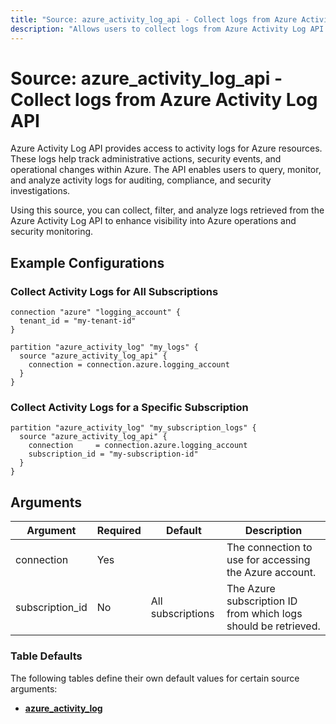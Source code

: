 ```yaml
---
title: "Source: azure_activity_log_api - Collect logs from Azure Activity Log API"
description: "Allows users to collect logs from Azure Activity Log API."
---
```


# Source: azure_activity_log_api - Collect logs from Azure Activity Log API

Azure Activity Log API provides access to activity logs for Azure resources. These logs help track administrative actions, security events, and operational changes within Azure. The API enables users to query, monitor, and analyze activity logs for auditing, compliance, and security investigations.

Using this source, you can collect, filter, and analyze logs retrieved from the Azure Activity Log API to enhance visibility into Azure operations and security monitoring.

## Example Configurations

### Collect Activity Logs for All Subscriptions

```hcl
connection "azure" "logging_account" {
  tenant_id = "my-tenant-id"
}

partition "azure_activity_log" "my_logs" {
  source "azure_activity_log_api" {
    connection = connection.azure.logging_account
  }
}
```

### Collect Activity Logs for a Specific Subscription

```hcl
partition "azure_activity_log" "my_subscription_logs" {
  source "azure_activity_log_api" {
    connection     = connection.azure.logging_account
    subscription_id = "my-subscription-id"
  }
}
```

## Arguments

| Argument         | Required | Default                  | Description                                                                                                                 |
|-----------------|----------|--------------------------|-----------------------------------------------------------------------------------------------------------------------------|
| connection      | Yes      |                          | The connection to use for accessing the Azure account.                                                                     |
| subscription_id | No       | All subscriptions        | The Azure subscription ID from which logs should be retrieved.                                                             |

### Table Defaults

The following tables define their own default values for certain source arguments:

- **[azure_activity_log](https://tailpipe.io/plugins/turbot/azure/tables/azure_activity_log#azure_activity_log_api)**